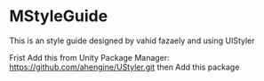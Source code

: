 # MStyleGuide
 This is an style guide designed by vahid fazaely and using UIStyler

Frist Add this from Unity Package Manager:
https://github.com/ahengine/UStyler.git
then Add this package
